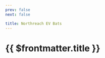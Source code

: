 ```yaml
---
prev: false
next: false

title: Northreach EV Bats
---
```

# {{ $frontmatter.title }}

<ImageLink path="maps/" :name="$frontmatter.title" :alt="$frontmatter.title + ' Map'" />

